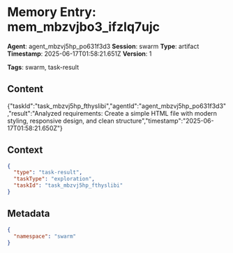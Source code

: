 # Memory Entry: mem_mbzvjbo3_ifzlq7ujc

**Agent**: agent_mbzvj5hp_po631f3d3
**Session**: swarm
**Type**: artifact
**Timestamp**: 2025-06-17T01:58:21.651Z
**Version**: 1

**Tags**: swarm, task-result

## Content

{"taskId":"task_mbzvj5hp_fthyslibi","agentId":"agent_mbzvj5hp_po631f3d3","result":"Analyzed requirements: Create a simple HTML file with modern styling, responsive design, and clean structure","timestamp":"2025-06-17T01:58:21.650Z"}

## Context

```json
{
  "type": "task-result",
  "taskType": "exploration",
  "taskId": "task_mbzvj5hp_fthyslibi"
}
```

## Metadata

```json
{
  "namespace": "swarm"
}
```

